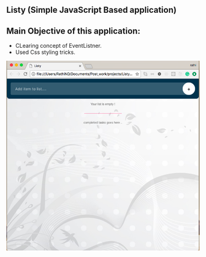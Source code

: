 ## Listy (Simple JavaScript Based application)

## Main Objective of this application:
- CLearing concept of EventListner.
- Used Css styling tricks.


![Screen shot of app](resources/css/screenshot.jpg)
